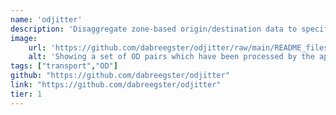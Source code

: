 ```yaml
---
name: 'odjitter'
description: 'Disaggregate zone-based origin/destination data to specific points for building travel-demand models'
image:
    url: 'https://github.com/dabreegster/odjitter/raw/main/README_files/figure-commonmark/thresholddemo-1.png'
    alt: 'Showing a set of OD pairs which have been processed by the application'
tags: ["transport","OD"]
github: "https://github.com/dabreegster/odjitter"
link: "https://github.com/dabreegster/odjitter"
tier: 1
---
```


